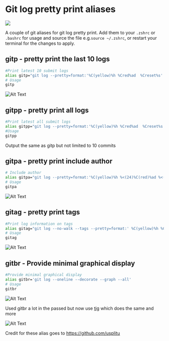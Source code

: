 # Git log pretty print aliases

![](https://thepracticaldev.s3.amazonaws.com/i/qobu36gh1f44gtuunqzs.png)

A couple of git aliases for git log pretty print. Add them to your `.zshrc` or `.bashrc` for usage and source the file e.g.`source ~/.zshrc`, or restart your terminal for the changes to apply. 

## gitp - pretty print the last 10 logs
```bash
#Print latest 10 submit logs
alias gitp="git log --pretty=format:'%C(yellow)%h %Cred%ad  %Creset%s' --date=local --max-count=10"
# Usage
gitp
```

![Alt Text](https://thepracticaldev.s3.amazonaws.com/i/d0tgjd85r31mh8p89rtv.png)

## gitpp - pretty print all logs
```bash
#Print latest all submit logs
alias gitpp="git log --pretty=format:'%C(yellow)%h %Cred%ad  %Creset%s' --date=local"
#Usage
gitpp
```
Output the same as gitp but not limited to 10 commits


## gitpa - pretty print include author
```bash
# Include author
alias gitpa="git log --pretty=format:'%C(yellow)%h %<(24)%C(red)%ad %<(18)%C(green)%an %C(reset)%s' --date=local --max-count=10"
# Usage
gitpa
```

![Alt Text](https://thepracticaldev.s3.amazonaws.com/i/7he5z1h2n4voe1z1bugu.png)

## gitag - pretty print tags
```bash
#Print log information on tags
alias gitag="git log --no-walk --tags --pretty=format:' %C(yellow)%h %Cgreen%d  %Cred%ad  %Creset%s' --date=local"
# Usage
gitag
```

![Alt Text](https://thepracticaldev.s3.amazonaws.com/i/pshrd4qjpi44zkinngjp.png)

## gitbr - Provide minimal graphical display
```bash
#Provide minimal graphical display
alias gitbr='git log --oneline --decorate --graph --all'
# Usage
gitbr
```

![Alt Text](https://thepracticaldev.s3.amazonaws.com/i/buf949osyujf6v3kfqqp.png)

Used gitbr a lot in the passed but now use [tig](https://jonas.github.io/tig/) which does the same and more

![Alt Text](https://thepracticaldev.s3.amazonaws.com/i/11rlynqzh9nhigr8n9me.png)

Credit for these alias goes to https://github.com/usplitu
